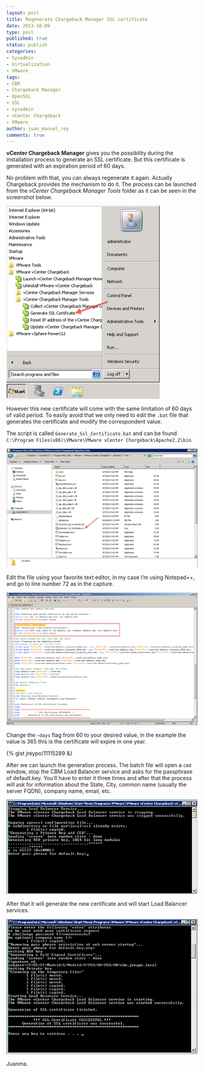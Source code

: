 ```yaml
---
layout: post
title: Regenerate Chargeback Manager SSL certificate
date: 2013-10-09
type: post
published: true
status: publish
categories:
- Sysadmin
- Virtualization
- VMware
tags:
- CBM
- Chargeback Manager
- OpenSSL
- SSL
- sysadmin
- vCenter Chargeback
- VMware
author: juan_manuel_rey
comments: true
---
```


**vCenter Chargeback Manager** gives you the possibility during the installation process to generate an SSL certificate. But this certificate is generated with an expiration period of 60 days.

No problem with that, you can always regenerate it again. Actually Chargeback provides the mechanism to do it. The process can be launched from the *vCenter Chargeback Manager Tools* folder as it can be seen in the screenshot below.

[![](/images/cbm_generate_ssl.png "CBM_generate_SSL")]({{site.url}}/images/cbm_generate_ssl.png)

However this new certificate will come with the same limitation of 60 days of valid period. To easily avoid that we only need to edit the `.bat` file that generates the certificate and modify the correspondent value.

The script is called `Generate_Ssl_Certificate.bat` and can be found `C:\Program Files(x86)\VMware\VMware vCenter Chargeback\Apache2.2\bin`.

[![](/images/gen_ssl_bat_file.png)]({{site.url}}/images/gen_ssl_bat_file.png)

Edit the file using your favorite text editor, in my case I’m using Notepad++, and go to line number 72 as in the capture.

[![](/images/generate_ssl_certificate_bat.png)]({{site.url}}/images/generate_ssl_certificate_bat.png)

Change the `–days` flag from 60 to your desired value, in the example the value is 365 this is the certificate will expire in one year.

{% gist jreypo/11115289 &}

After we can launch the generation process. The batch file will open a `cmd` window, stop the CBM Load Balancer service and asks for the passphrase of default.key. You’ll have to enter it three times and after that the process will ask for information about the State, City, common name (usually the server FQDN), company name, email, etc.

[![](/images/bat_ssl_execution.png)]({{site.url}}/images/bat_ssl_execution.png)

After that it will generate the new certificate and will start Load Balancer services.

[![](/images/ssl_bat_execution_done.png)]({{site.url}}/images/ssl_bat_execution_done.png)

Juanma.
